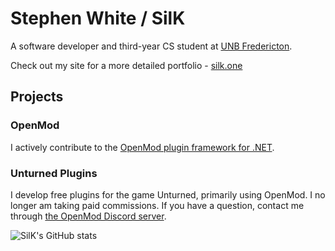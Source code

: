 # Stephen White / SilK

A software developer and third-year CS student at [UNB Fredericton](https://unb.ca/).

Check out my site for a more detailed portfolio - [silk.one](https://silk.one/)

## Projects

### OpenMod
I actively contribute to the [OpenMod plugin framework for .NET](https://github.com/openmod/OpenMod/).

### Unturned Plugins
I develop free plugins for the game Unturned, primarily using OpenMod. I no longer am taking paid commissions. If you have a question, contact me through [the OpenMod Discord server](https://discord.gg/B2D48rc).

![SilK's GitHub stats](https://github-readme-stats.vercel.app/api?username=IAmSilK&show_icons=true&theme=tokyonight)
